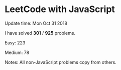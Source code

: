 # LeetCode with JavaScript

Update time: Mon Oct 31 2018

I have solved **301** / **925** problems.

Easy: 223

Medium: 78

Notes: All non-JavaScript problems copy from others.